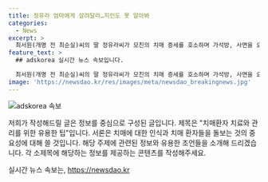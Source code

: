 ```yaml
---
title: 정유라 엄마에게 살려달라…지인도 못 알아봐
categories:
  - News
excerpt: >
  최서원(개명 전 최순실)씨의 딸 정유라씨가 모친의 치매 증세를 호소하며 가석방, 사면을 요구했다. 정유라씨는 어머니의 치매로 병원에 보내는 것이 앵벌이라고 토로했으며, 가석방을 바라는 소망을 표현하며 8∙15에 꼭 석방되기를 바랐다. 최씨는 국정농단 사건으로 징역 18년의 형을 복역 중이며, 가석방 여부에 대한 관심이 증폭되고 있다.
feature_text: >
  ## adskorea 실시간 뉴스 속보입니다.

  최서원(개명 전 최순실)씨의 딸 정유라씨가 모친의 치매 증세를 호소하며 가석방, 사면을 요구했다. 정유라씨는 어머니의 치매로 병원에 보내는 것이 앵벌이라고 토로했으며, 가석방을 바라는 소망을 표현하며 8∙15에 꼭 석방되기를 바랐다. 최씨는 국정농단 사건으로 징역 18년의 형을 복역 중이며, 가석방 여부에 대한 관심이 증폭되고 있다.
image: 'https://newsdao.kr/res/images/meta/newsdao_breakingnews.jpg'
---
```


<p><img src="https://newsdao.kr/res/images/meta/newsdao_breakingnews.jpg" alt="adskorea 속보" /></p>

<p>저희가 작성해드릴 글은 정보를 중심으로 구성된 글입니다. 제목은 "치매환자 치료와 관리를 위한 유용한 팁"입니다. 서론은 치매에 대한 인식과 치매 환자들을 돌보는 것의 중요성에 대해 쓸 것입니다. 해당 주제에 관련된 정보와 유용한 조언들을 소개해 드리겠습니다. 각 소제목에 해당하는 정보를 제공하는 콘텐츠를 작성해주세요.</p>
실시간 뉴스 속보는, <a href="https://newsdao.kr" rel="dofollow">https://newsdao.kr</a>


